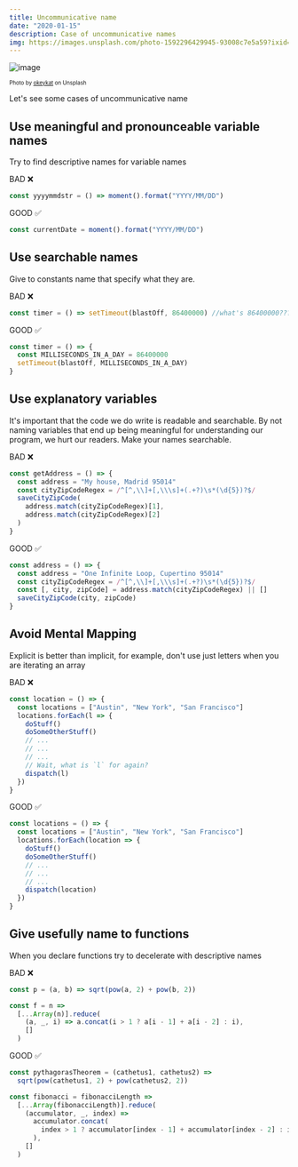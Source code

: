 ```yaml
---
title: Uncommunicative name
date: "2020-01-15"
description: Case of uncommunicative names
img: https://images.unsplash.com/photo-1592296429945-93008c7e5a59?ixid=MnwxMjA3fDB8MHxwaG90by1wYWdlfHx8fGVufDB8fHx8&ixlib=rb-1.2.1&auto=format&fit=crop&w=1100&q=80
---
```


![image](https://images.unsplash.com/photo-1592296429945-93008c7e5a59?ixid=MnwxMjA3fDB8MHxwaG90by1wYWdlfHx8fGVufDB8fHx8&ixlib=rb-1.2.1&auto=format&fit=crop&w=1100&q=80)

<sub><sup>Photo by [okeykat](https://unsplash.com/@okeykat) on Unsplash<sub><sup>

Let's see some cases of uncommunicative name

## Use meaningful and pronounceable variable names

Try to find descriptive names for variable names

BAD ❌

```js
const yyyymmdstr = () => moment().format("YYYY/MM/DD")
```

GOOD ✅

```js
const currentDate = moment().format("YYYY/MM/DD")
```

## Use searchable names

Give to constants name that specify what they are.

BAD ❌

```js
const timer = () => setTimeout(blastOff, 86400000) //what's 86400000???
```

GOOD ✅

```js
const timer = () => {
  const MILLISECONDS_IN_A_DAY = 86400000
  setTimeout(blastOff, MILLISECONDS_IN_A_DAY)
}
```

## Use explanatory variables

It's important that the code we do write is readable and searchable. By not naming variables that end up being meaningful for understanding our program, we hurt our readers. Make your names searchable.

BAD ❌

```js
const getAddress = () => {
  const address = "My house, Madrid 95014"
  const cityZipCodeRegex = /^[^,\\]+[,\\\s]+(.+?)\s*(\d{5})?$/
  saveCityZipCode(
    address.match(cityZipCodeRegex)[1],
    address.match(cityZipCodeRegex)[2]
  )
}
```

GOOD ✅

```js
const address = () => {
  const address = "One Infinite Loop, Cupertino 95014"
  const cityZipCodeRegex = /^[^,\\]+[,\\\s]+(.+?)\s*(\d{5})?$/
  const [, city, zipCode] = address.match(cityZipCodeRegex) || []
  saveCityZipCode(city, zipCode)
}
```

## Avoid Mental Mapping

Explicit is better than implicit, for example, don't use just letters when you are iterating an array 

BAD ❌

```js
const location = () => {
  const locations = ["Austin", "New York", "San Francisco"]
  locations.forEach(l => {
    doStuff()
    doSomeOtherStuff()
    // ...
    // ...
    // ...
    // Wait, what is `l` for again?
    dispatch(l)
  })
}
```

GOOD ✅

```js
const locations = () => {
  const locations = ["Austin", "New York", "San Francisco"]
  locations.forEach(location => {
    doStuff()
    doSomeOtherStuff()
    // ...
    // ...
    // ...
    dispatch(location)
  })
}
```

## Give usefully name to functions

When you declare functions try to decelerate with descriptive names 

BAD ❌

```js
const p = (a, b) => sqrt(pow(a, 2) + pow(b, 2))

const f = n =>
  [...Array(n)].reduce(
    (a, _, i) => a.concat(i > 1 ? a[i - 1] + a[i - 2] : i),
    []
  )
```

GOOD ✅

```js
const pythagorasTheorem = (cathetus1, cathetus2) =>
  sqrt(pow(cathetus1, 2) + pow(cathetus2, 2))

const fibonacci = fibonacciLength =>
  [...Array(fibonacciLength)].reduce(
    (accumulator, _, index) =>
      accumulator.concat(
        index > 1 ? accumulator[index - 1] + accumulator[index - 2] : index
      ),
    []
  )
```
